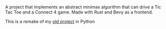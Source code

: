A project that implements an abstract minimax algorithm that can drive a Tic Tac Toe and a Connect 4 game. Made with Rust and Bevy as a frontend.

This is a remake of my [old project](https://gitlab.com/d-bucur/tictactree) in Python